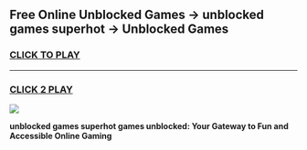 
## Free Online Unblocked Games → unblocked games superhot → Unblocked Games
<h3>
<a href="https://premium.freeplayer.one?title=unblocked_games_superhot&ref=21F">CLICK TO PLAY</a></h3>
<hr>

<h3>
<a href="https://premium.freeplayer.one?title=unblocked_games_superhot&ref=21F">CLICK 2 PLAY</a>
  
</h3>

<a href="https://premium.freeplayer.one?title=unblocked_games_superhot&ref=21F/"><img src="https://clearcache.store/games.png"></a>


**unblocked games superhot games unblocked: Your Gateway to Fun and Accessible Online Gaming**
